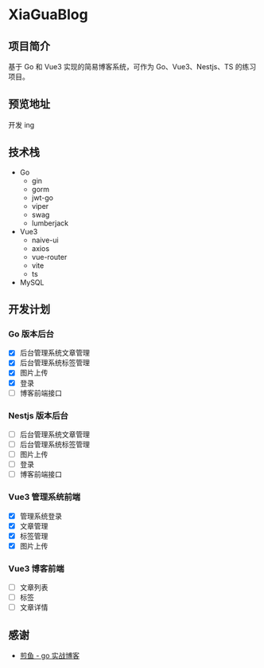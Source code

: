 # XiaGuaBlog

## 项目简介

基于 Go 和 Vue3 实现的简易博客系统，可作为 Go、Vue3、Nestjs、TS 的练习项目。

## 预览地址

开发 ing

## 技术栈

- Go
  - gin
  - gorm
  - jwt-go
  - viper
  - swag
  - lumberjack
- Vue3
  - naive-ui
  - axios
  - vue-router
  - vite
  - ts
- MySQL

## 开发计划

### Go 版本后台

- [x] 后台管理系统文章管理
- [x] 后台管理系统标签管理
- [x] 图片上传
- [x] 登录
- [ ] 博客前端接口

### Nestjs 版本后台

- [ ] 后台管理系统文章管理
- [ ] 后台管理系统标签管理
- [ ] 图片上传
- [ ] 登录
- [ ] 博客前端接口

### Vue3 管理系统前端
- [x] 管理系统登录
- [x] 文章管理
- [x] 标签管理
- [x] 图片上传

### Vue3 博客前端
- [ ] 文章列表
- [ ] 标签
- [ ] 文章详情

## 感谢
- [煎鱼 - go 实战博客](https://golang2.eddycjy.com/)
